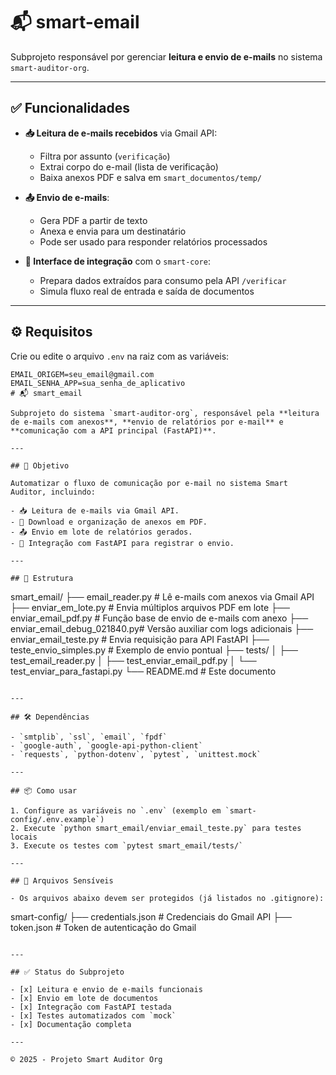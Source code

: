 # 📬 smart-email

Subprojeto responsável por gerenciar **leitura e envio de e-mails** no sistema `smart-auditor-org`.

---

## ✅ Funcionalidades

- **📥 Leitura de e-mails recebidos** via Gmail API:
  - Filtra por assunto (`verificação`)
  - Extrai corpo do e-mail (lista de verificação)
  - Baixa anexos PDF e salva em `smart_documentos/temp/`

- **📤 Envio de e-mails**:
  - Gera PDF a partir de texto
  - Anexa e envia para um destinatário
  - Pode ser usado para responder relatórios processados

- **📂 Interface de integração** com o `smart-core`:
  - Prepara dados extraídos para consumo pela API `/verificar`
  - Simula fluxo real de entrada e saída de documentos

---

## ⚙️ Requisitos

Crie ou edite o arquivo `.env` na raiz com as variáveis:

```env
EMAIL_ORIGEM=seu_email@gmail.com
EMAIL_SENHA_APP=sua_senha_de_aplicativo
# 📬 smart_email

Subprojeto do sistema `smart-auditor-org`, responsável pela **leitura de e-mails com anexos**, **envio de relatórios por e-mail** e **comunicação com a API principal (FastAPI)**.

---

## 🎯 Objetivo

Automatizar o fluxo de comunicação por e-mail no sistema Smart Auditor, incluindo:

- 📥 Leitura de e-mails via Gmail API.
- 📎 Download e organização de anexos em PDF.
- 📤 Envio em lote de relatórios gerados.
- 🔄 Integração com FastAPI para registrar o envio.

---

## 📁 Estrutura

```
smart_email/
├── email_reader.py             # Lê e-mails com anexos via Gmail API
├── enviar_em_lote.py           # Envia múltiplos arquivos PDF em lote
├── enviar_email_pdf.py         # Função base de envio de e-mails com anexo
├── enviar_email_debug_021840.py# Versão auxiliar com logs adicionais
├── enviar_email_teste.py       # Envia requisição para API FastAPI
├── teste_envio_simples.py      # Exemplo de envio pontual
├── tests/
│   ├── test_email_reader.py
│   ├── test_enviar_email_pdf.py
│   └── test_enviar_para_fastapi.py
└── README.md                   # Este documento
```

---

## 🛠️ Dependências

- `smtplib`, `ssl`, `email`, `fpdf`
- `google-auth`, `google-api-python-client`
- `requests`, `python-dotenv`, `pytest`, `unittest.mock`

---

## 📦 Como usar

1. Configure as variáveis no `.env` (exemplo em `smart-config/.env.example`)
2. Execute `python smart_email/enviar_email_teste.py` para testes locais
3. Execute os testes com `pytest smart_email/tests/`

---

## 🔐 Arquivos Sensíveis

- Os arquivos abaixo devem ser protegidos (já listados no .gitignore):

```
smart-config/
├── credentials.json   # Credenciais do Gmail API
├── token.json         # Token de autenticação do Gmail
```

---

## ✅ Status do Subprojeto

- [x] Leitura e envio de e-mails funcionais
- [x] Envio em lote de documentos
- [x] Integração com FastAPI testada
- [x] Testes automatizados com `mock`
- [x] Documentação completa

---

© 2025 - Projeto Smart Auditor Org
